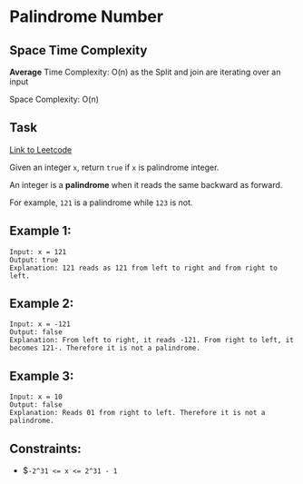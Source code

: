 # Palindrome Number

## Space Time Complexity

**Average**
Time Complexity: O(n) as the Split and join are iterating over an input

Space Complexity: O(n)

## Task

[Link to Leetcode](https://leetcode.com/problems/palindrome-number/)

Given an integer `x`, return `true` if `x` is palindrome integer.

An integer is a **palindrome** when it reads the same backward as forward.

For example, `121` is a palindrome while `123` is not.

## Example 1:

```
Input: x = 121
Output: true
Explanation: 121 reads as 121 from left to right and from right to left.
```

## Example 2:

```
Input: x = -121
Output: false
Explanation: From left to right, it reads -121. From right to left, it becomes 121-. Therefore it is not a palindrome.
```

## Example 3:

```
Input: x = 10
Output: false
Explanation: Reads 01 from right to left. Therefore it is not a palindrome.
```

## Constraints:

- $`-2^31 <= x <= 2^31 - 1`
